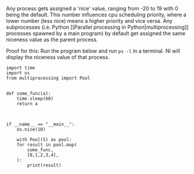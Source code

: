 Any process gets assigned a 'nice' value, ranging from -20 to 19 with 0 being the default. This number influences cpu scheduling priority, where a lower number (less nice) means a higher priority and vice versa.
Any subprocesses (i.e. Python [[Parallel processing in Python|multiprocessing]] processes spawned by a main program) by default get assigned the same niceness value as the parent process.

Proof for this:
Run the program below and run `ps -l` in a terminal. NI will display the niceness value of that process.

```
import time
import os
from multiprocessing import Pool

  
def some_func(a):
	time.sleep(60)
	return a



if __name__ == "__main__":
	os.nice(10)

	with Pool(5) as pool:
	for result in pool.map(
		some_func,
		[0,1,2,3,4],
	):
		print(result)
```